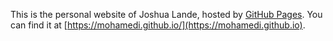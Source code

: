 This is the personal website of Joshua Lande, hosted by [GitHub Pages](http://pages.github.com). You can find it at [https://mohamedi.github.io/](https://mohamedi.github.io).
